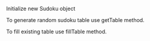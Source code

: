 Initialize new Sudoku object

To generate random sudoku table use getTable method.

To fill existing table use fillTable method.
